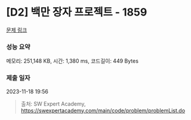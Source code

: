 # [D2] 백만 장자 프로젝트 - 1859 

[문제 링크](https://swexpertacademy.com/main/code/problem/problemDetail.do?contestProbId=AV5LrsUaDxcDFAXc) 

### 성능 요약

메모리: 251,148 KB, 시간: 1,380 ms, 코드길이: 449 Bytes

### 제출 일자

2023-11-18 19:56



> 출처: SW Expert Academy, https://swexpertacademy.com/main/code/problem/problemList.do